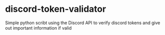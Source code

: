 # discord-token-validator
Simple python scribt using the Discord API to verify discord tokens and give out important information if valid

